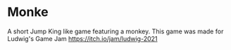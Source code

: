 # Monke
A short Jump King like game featuring a monkey. This game was made for Ludwig's Game Jam https://itch.io/jam/ludwig-2021
